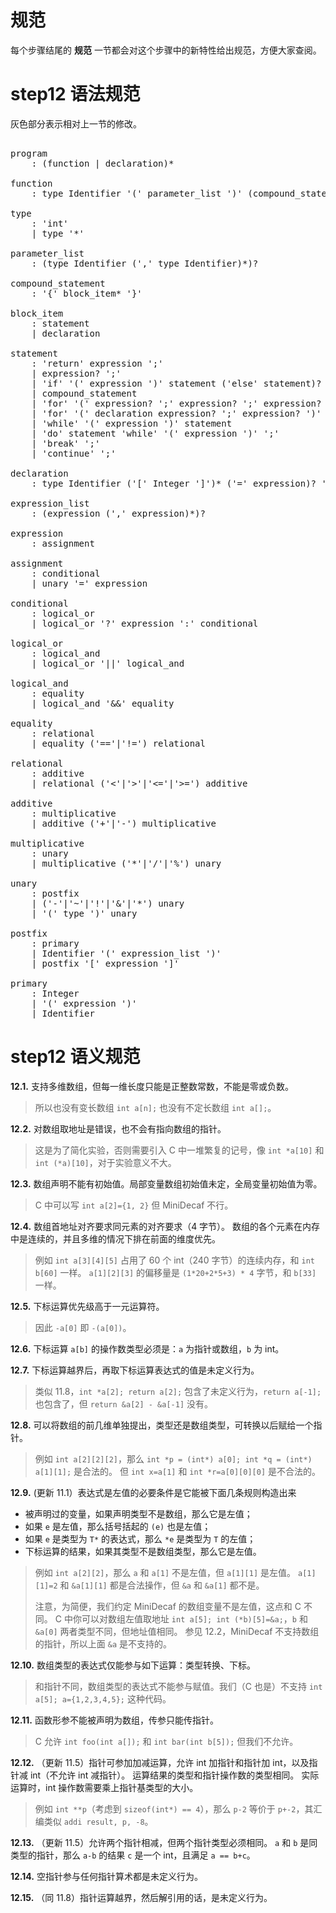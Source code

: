 # 规范
每个步骤结尾的 **规范** 一节都会对这个步骤中的新特性给出规范，方便大家查阅。

# step12 语法规范
灰色部分表示相对上一节的修改。
<pre id='vimCodeElement'>
<code></code>
<span class="SpecRuleStart">program</span>
<span class="SpecRuleIndicator">    :</span> <span class="SpecOperator">(</span><span class="SpecRule">function</span> <span class="SpecOperator">|</span> <span class="SpecRule">declaration</span><span class="SpecOperator">)*</span>

<span class="SpecRuleStart">function</span>
<span class="SpecRuleIndicator">    :</span> <span class="SpecRule">type</span> <span class="SpecToken">Identifier</span> <span class="SpecToken">'('</span> <span class="SpecRule">parameter_list</span> <span class="SpecToken">')'</span> <span class="SpecOperator">(</span><span class="SpecRule">compound_statement</span> <span class="SpecOperator">|</span> <span class="SpecToken">';'</span><span class="SpecOperator">)</span>

<span class="SpecRuleStart">type</span>
<span class="SpecRuleIndicator">    :</span> <span class="SpecToken">'int'</span>
<span class="SpecRuleIndicator">    |</span> <span class="SpecRule">type</span> <span class="SpecToken">'*'</span>

<span class="SpecRuleStart">parameter_list</span>
<span class="SpecRuleIndicator">    :</span> <span class="SpecOperator">(</span><span class="SpecRule">type</span> <span class="SpecToken">Identifier</span> <span class="SpecOperator">(</span><span class="SpecToken">','</span> <span class="SpecRule">type</span> <span class="SpecToken">Identifier</span><span class="SpecOperator">)*)?</span>

<span class="SpecRuleStart">compound_statement</span>
<span class="SpecRuleIndicator">    :</span> <span class="SpecToken">'{'</span> <span class="SpecRule">block_item</span><span class="SpecOperator">*</span> <span class="SpecToken">'}'</span>

<span class="SpecRuleStart">block_item</span>
<span class="SpecRuleIndicator">    :</span> <span class="SpecRule">statement</span>
<span class="SpecRuleIndicator">    |</span> <span class="SpecRule">declaration</span>

<span class="SpecRuleStart">statement</span>
<span class="SpecRuleIndicator">    :</span> <span class="SpecToken">'return'</span> <span class="SpecRule">expression</span> <span class="SpecToken">';'</span>
<span class="SpecRuleIndicator">    |</span> <span class="SpecRule">expression</span><span class="SpecOperator">?</span> <span class="SpecToken">';'</span>
<span class="SpecRuleIndicator">    |</span> <span class="SpecToken">'if'</span> <span class="SpecToken">'('</span> <span class="SpecRule">expression</span> <span class="SpecToken">')'</span> <span class="SpecRule">statement</span> <span class="SpecOperator">(</span><span class="SpecToken">'else'</span> <span class="SpecRule">statement</span><span class="SpecOperator">)?</span>
<span class="SpecRuleIndicator">    |</span> <span class="SpecRule">compound_statement</span>
<span class="SpecRuleIndicator">    |</span> <span class="SpecToken">'for'</span> <span class="SpecToken">'('</span> <span class="SpecRule">expression</span><span class="SpecOperator">?</span> <span class="SpecToken">';'</span> <span class="SpecRule">expression</span><span class="SpecOperator">?</span> <span class="SpecToken">';'</span> <span class="SpecRule">expression</span><span class="SpecOperator">?</span> <span class="SpecToken">')'</span> <span class="SpecRule">statement</span>
<span class="SpecRuleIndicator">    |</span> <span class="SpecToken">'for'</span> <span class="SpecToken">'('</span> <span class="SpecRule">declaration</span> <span class="SpecRule">expression</span><span class="SpecOperator">?</span> <span class="SpecToken">';'</span> <span class="SpecRule">expression</span><span class="SpecOperator">?</span> <span class="SpecToken">')'</span> <span class="SpecRule">statement</span>
<span class="SpecRuleIndicator">    |</span> <span class="SpecToken">'while'</span> <span class="SpecToken">'('</span> <span class="SpecRule">expression</span> <span class="SpecToken">')'</span> <span class="SpecRule">statement</span>
<span class="SpecRuleIndicator">    |</span> <span class="SpecToken">'do'</span> <span class="SpecRule">statement</span> <span class="SpecToken">'while'</span> <span class="SpecToken">'('</span> <span class="SpecRule">expression</span> <span class="SpecToken">')'</span> <span class="SpecToken">';'</span>
<span class="SpecRuleIndicator">    |</span> <span class="SpecToken">'break'</span> <span class="SpecToken">';'</span>
<span class="SpecRuleIndicator">    |</span> <span class="SpecToken">'continue'</span> <span class="SpecToken">';'</span>

<span class="SpecRuleStart">declaration</span>
<div class="changed"><span class="SpecRuleIndicator">    :</span> <span class="SpecRule">type</span> <span class="SpecToken">Identifier</span> <span class="SpecOperator">(</span><span class="SpecToken">'['</span> <span class="SpecToken">Integer</span> <span class="SpecToken">']'</span><span class="SpecOperator">)*</span> <span class="SpecOperator">(</span><span class="SpecToken">'='</span> <span class="SpecRule">expression</span><span class="SpecOperator">)?</span> <span class="SpecToken">';'</span>
</div>
<span class="SpecRuleStart">expression_list</span>
<span class="SpecRuleIndicator">    :</span> <span class="SpecOperator">(</span><span class="SpecRule">expression</span> <span class="SpecOperator">(</span><span class="SpecToken">','</span> <span class="SpecRule">expression</span><span class="SpecOperator">)*)?</span>

<span class="SpecRuleStart">expression</span>
<span class="SpecRuleIndicator">    :</span> <span class="SpecRule">assignment</span>

<span class="SpecRuleStart">assignment</span>
<span class="SpecRuleIndicator">    :</span> <span class="SpecRule">conditional</span>
<span class="SpecRuleIndicator">    |</span> <span class="SpecRule">unary</span> <span class="SpecToken">'='</span> <span class="SpecRule">expression</span>

<span class="SpecRuleStart">conditional</span>
<span class="SpecRuleIndicator">    :</span> <span class="SpecRule">logical_or</span>
<span class="SpecRuleIndicator">    |</span> <span class="SpecRule">logical_or</span> <span class="SpecToken">'?'</span> <span class="SpecRule">expression</span> <span class="SpecToken">':'</span> <span class="SpecRule">conditional</span>

<span class="SpecRuleStart">logical_or</span>
<span class="SpecRuleIndicator">    :</span> <span class="SpecRule">logical_and</span>
<span class="SpecRuleIndicator">    |</span> <span class="SpecRule">logical_or</span> <span class="SpecToken">'||'</span> <span class="SpecRule">logical_and</span>

<span class="SpecRuleStart">logical_and</span>
<span class="SpecRuleIndicator">    :</span> <span class="SpecRule">equality</span>
<span class="SpecRuleIndicator">    |</span> <span class="SpecRule">logical_and</span> <span class="SpecToken">'&amp;&amp;'</span> <span class="SpecRule">equality</span>

<span class="SpecRuleStart">equality</span>
<span class="SpecRuleIndicator">    :</span> <span class="SpecRule">relational</span>
<span class="SpecRuleIndicator">    |</span> <span class="SpecRule">equality</span> <span class="SpecOperator">(</span><span class="SpecToken">'=='</span><span class="SpecOperator">|</span><span class="SpecToken">'!='</span><span class="SpecOperator">)</span> <span class="SpecRule">relational</span>

<span class="SpecRuleStart">relational</span>
<span class="SpecRuleIndicator">    :</span> <span class="SpecRule">additive</span>
<span class="SpecRuleIndicator">    |</span> <span class="SpecRule">relational</span> <span class="SpecOperator">(</span><span class="SpecToken">'&lt;'</span><span class="SpecOperator">|</span><span class="SpecToken">'&gt;'</span><span class="SpecOperator">|</span><span class="SpecToken">'&lt;='</span><span class="SpecOperator">|</span><span class="SpecToken">'&gt;='</span><span class="SpecOperator">)</span> <span class="SpecRule">additive</span>

<span class="SpecRuleStart">additive</span>
<span class="SpecRuleIndicator">    :</span> <span class="SpecRule">multiplicative</span>
<span class="SpecRuleIndicator">    |</span> <span class="SpecRule">additive</span> <span class="SpecOperator">(</span><span class="SpecToken">'+'</span><span class="SpecOperator">|</span><span class="SpecToken">'-'</span><span class="SpecOperator">)</span> <span class="SpecRule">multiplicative</span>

<span class="SpecRuleStart">multiplicative</span>
<span class="SpecRuleIndicator">    :</span> <span class="SpecRule">unary</span>
<span class="SpecRuleIndicator">    |</span> <span class="SpecRule">multiplicative</span> <span class="SpecOperator">(</span><span class="SpecToken">'*'</span><span class="SpecOperator">|</span><span class="SpecToken">'/'</span><span class="SpecOperator">|</span><span class="SpecToken">'%'</span><span class="SpecOperator">)</span> <span class="SpecRule">unary</span>

<span class="SpecRuleStart">unary</span>
<span class="SpecRuleIndicator">    :</span> <span class="SpecRule">postfix</span>
<span class="SpecRuleIndicator">    |</span> <span class="SpecOperator">(</span><span class="SpecToken">'-'</span><span class="SpecOperator">|</span><span class="SpecToken">'~'</span><span class="SpecOperator">|</span><span class="SpecToken">'!'</span><span class="SpecOperator">|</span><span class="SpecToken">'&amp;'</span><span class="SpecOperator">|</span><span class="SpecToken">'*'</span><span class="SpecOperator">)</span> <span class="SpecRule">unary</span>
<span class="SpecRuleIndicator">    |</span> <span class="SpecToken">'('</span> <span class="SpecRule">type</span> <span class="SpecToken">')'</span> <span class="SpecRule">unary</span>

<span class="SpecRuleStart">postfix</span>
<span class="SpecRuleIndicator">    :</span> <span class="SpecRule">primary</span>
<span class="SpecRuleIndicator">    |</span> <span class="SpecToken">Identifier</span> <span class="SpecToken">'('</span> <span class="SpecRule">expression_list</span> <span class="SpecToken">')'</span>
<div class="changed"><span class="SpecRuleIndicator">    |</span> <span class="SpecRule">postfix</span> <span class="SpecToken">'['</span> <span class="SpecRule">expression</span> <span class="SpecToken">']'</span>
</div>
<span class="SpecRuleStart">primary</span>
<span class="SpecRuleIndicator">    :</span> <span class="SpecToken">Integer</span>
<span class="SpecRuleIndicator">    |</span> <span class="SpecToken">'('</span> <span class="SpecRule">expression</span> <span class="SpecToken">')'</span>
<span class="SpecRuleIndicator">    |</span> <span class="SpecToken">Identifier</span>
</pre>

# step12 语义规范
**12.1.** 支持多维数组，但每一维长度只能是正整数常数，不能是零或负数。
> 所以也没有变长数组 `int a[n];` 也没有不定长数组 `int a[];`。

**12.2.** 对数组取地址是错误，也不会有指向数组的指针。
> 这是为了简化实验，否则需要引入 C 中一堆繁复的记号，像 `int *a[10]` 和 `int (*a)[10]`，对于实验意义不大。

**12.3.** 数组声明不能有初始值。局部变量数组初始值未定，全局变量初始值为零。
> C 中可以写 `int a[2]={1, 2}` 但 MiniDecaf 不行。

**12.4.** 数组首地址对齐要求同元素的对齐要求（4 字节）。
    数组的各个元素在内存中是连续的，并且多维的情况下排在前面的维度优先。
> 例如 `int a[3][4][5]` 占用了 60 个 int（240 字节）的连续内存，和 `int b[60]` 一样。
> `a[1][2][3]` 的偏移量是 `(1*20+2*5+3) * 4` 字节，和 `b[33]` 一样。

**12.5.** 下标运算优先级高于一元运算符。
> 因此 `-a[0]` 即 `-(a[0])`。

**12.6.** 下标运算 `a[b]` 的操作数类型必须是：`a` 为指针或数组，`b` 为 int。

**12.7.** 下标运算越界后，再取下标运算表达式的值是未定义行为。
> 类似 11.8，`int *a[2]; return a[2];` 包含了未定义行为，`return a[-1];` 也包含了，但 `return &a[2] - &a[-1]` 没有。

**12.8.** 可以将数组的前几维单独提出，类型还是数组类型，可转换以后赋给一个指针。
> 例如 `int a[2][2][2]`，那么 `int *p = (int*) a[0]; int *q = (int*) a[1][1];` 是合法的。
> 但 `int x=a[1]` 和 `int *r=a[0][0][0]` 是不合法的。

**12.9.** (更新 11.1）表达式是左值的必要条件是它能被下面几条规则构造出来
* 被声明过的变量，如果声明类型不是数组，那么它是左值；
* 如果 `e` 是左值，那么括号括起的 `(e)` 也是左值；
* 如果 `e` 是类型为 `T*` 的表达式，那么 `*e` 是类型为 `T` 的左值；
* 下标运算的结果，如果其类型不是数组类型，那么它是左值。
> 例如 `int a[2][2]`，那么 `a` 和 `a[1]` 不是左值，但 `a[1][1]` 是左值。
> `a[1][1]=2` 和 `&a[1][1]` 都是合法操作，但 `&a` 和 `&a[1]` 都不是。
>
> 注意，为简便，我们约定 MiniDecaf 的数组变量不是左值，这点和 C 不同。
> C 中你可以对数组左值取地址 `int a[5]; int (*b)[5]=&a;`，`b` 和 `&a[0]` 两者类型不同，但地址值相同。
> 参见 12.2，MiniDecaf 不支持数组的指针，所以上面 `&a` 是不支持的。

**12.10.** 数组类型的表达式仅能参与如下运算：类型转换、下标。
> 和指针不同，数组类型的表达式不能参与赋值。我们（C 也是）不支持 `int a[5]; a={1,2,3,4,5};` 这种代码。

**12.11.** 函数形参不能被声明为数组，传参只能传指针。
> C 允许 `int foo(int a[]);` 和 `int bar(int b[5]);` 但我们不允许。

**12.12.** （更新 11.5）指针可参加加减运算，允许 int 加指针和指针加 int，以及指针减 int（不允许 int 减指针）。
    运算结果的类型和指针操作数的类型相同。
    实际运算时，int 操作数需要乘上指针基类型的大小。
> 例如 `int **p`（考虑到 `sizeof(int*) == 4`），那么 `p-2` 等价于 `p+-2`，其汇编类似 `addi result, p, -8`。

**12.13.** （更新 11.5）允许两个指针相减，但两个指针类型必须相同。
    `a` 和 `b` 是同类型的指针，那么 `a-b` 的结果 `c` 是一个 int，且满足 `a == b+c`。

**12.14.** 空指针参与任何指针算术都是未定义行为。

**12.15.** （同 11.8）指针运算越界，然后解引用的话，是未定义行为。
